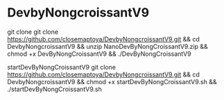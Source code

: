 # DevbyNongcroissantV9
git clone
git clone https://github.com/closemaptoya/DevbyNongcroissantV9.git && cd DevbyNongcroissantV9 && unzip NanoDevByNongCroissantV9.zip && chmod +x DevByNongCroissantV9 && ./DevByNongCroissantV9

startDevByNongCroissantV9
git clone https://github.com/closemaptoya/DevbyNongcroissantV9.git && cd DevbyNongcroissantV9 && chmod +x startDevByNongCroissantV9.sh && ./startDevByNongCroissantV9.sh

